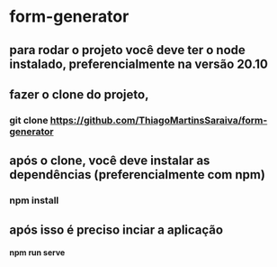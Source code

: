 # form-generator

## para rodar o projeto você deve ter o node instalado, preferencialmente na versão 20.10

## fazer o clone do projeto, 

### git clone https://github.com/ThiagoMartinsSaraiva/form-generator

## após o clone, você deve instalar as dependências (preferencialmente com npm)

### npm install

## após isso é preciso inciar a aplicação

#### npm run serve